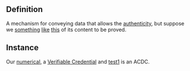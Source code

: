 ## Definition
A mechanism for conveying data that allows the [authenticity](authenticity), but suppose we [something](./authenticity) [like](/authenticity) [this](authenticity/here) of its content to be proved.

## Instance
Our [numerical](132test), a [Verifiable Credential](https://w3.org/TR/vc-data-model/) and [test1]() is an ACDC.

